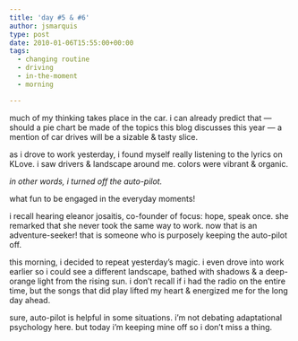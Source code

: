 ```yaml
---
title: 'day #5 & #6'
author: jsmarquis
type: post
date: 2010-01-06T15:55:00+00:00
tags:
  - changing routine
  - driving
  - in-the-moment
  - morning

---
```

much of my thinking takes place in the car.
i can already predict that &#8212;
should a pie chart be made of the topics this blog discusses this year
&#8212; a mention of car drives will be a sizable & tasty slice.

as i drove to work yesterday, i found myself really listening to the lyrics on KLove.
i saw drivers & landscape around me.
colors were vibrant & organic.

*in other words, i turned off the auto-pilot.*

what fun to be engaged in the everyday moments!

i recall hearing eleanor josaitis, co-founder of focus: hope, speak once.
she remarked that she never took the same way to work.
now that is an adventure-seeker!
that is someone who is purposely keeping the auto-pilot off.

this morning, i decided to repeat yesterday&#8217;s magic.
i even drove into work earlier so i could see a different landscape,
bathed with shadows & a deep-orange light from the rising sun.
i don&#8217;t recall if i had the radio on the entire time,
but the songs that did play lifted my heart & energized me for the long day ahead.

sure, auto-pilot is helpful in some situations.
i&#8217;m not debating adaptational psychology here.
but today i&#8217;m keeping mine off so i don&#8217;t miss a thing.